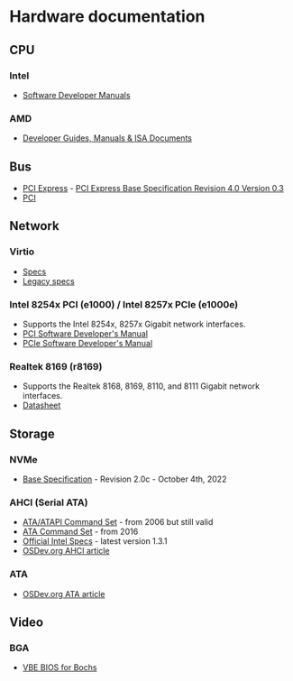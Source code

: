 # Hardware documentation


## CPU


### Intel

* [Software Developer Manuals](http://www.intel.com/content/www/us/en/processors/architectures-software-developer-manuals.html)


### AMD

* [Developer Guides, Manuals & ISA Documents](http://developer.amd.com/resources/developer-guides-manuals/)


## Bus

* [PCI Express](https://osdev.org/PCI_Express) - [PCI Express Base Specification Revision 4.0 Version 0.3](https://astralvx.com/storage/2020/11/PCI_Express_Base_4.0_Rev0.3_February19-2014.pdf)
* [PCI](https://osdev.org/PCI)


## Network


### Virtio

* [Specs](https://docs.oasis-open.org/virtio/virtio/v1.2/virtio-v1.2.pdf)
* [Legacy specs](http://ozlabs.org/~rusty/virtio-spec/virtio-0.9.5.pdf)

### Intel 8254x PCI (e1000) / Intel 8257x PCIe (e1000e)

* Supports the Intel 8254x, 8257x Gigabit network interfaces.
* [PCI Software Developer's Manual](https://www.intel.com/content/dam/doc/manual/pci-pci-x-family-gbe-controllers-software-dev-manual.pdf)
* [PCIe Software Developer's Manual](https://www.intel.com/content/dam/www/public/us/en/documents/manuals/pcie-gbe-controllers-open-source-manual.pdf?cmdf=PCI%2FPCI-E+Family+of+Gigabit+Ethernet+Controllers+Software+Developer’s+Manual)

### Realtek 8169 (r8169)

* Supports the Realtek 8168, 8169, 8110, and 8111 Gigabit network interfaces.
* [Datasheet](http://realtek.info/pdf/rtl8169s.pdf)


## Storage


### NVMe

* [Base Specification](https://nvmexpress.org/wp-content/uploads/NVM-Express-Base-Specification-2.0c-2022.10.04-Ratified.pdf) - Revision 2.0c - October 4th, 2022


### AHCI (Serial ATA)

* [ATA/ATAPI Command Set](http://www.t13.org/documents/uploadeddocuments/docs2006/d1699r3f-ata8-acs.pdf) - from 2006 but still valid
* [ATA Command Set](http://www.t13.org/documents/UploadedDocuments/docs2016/di529r14-ATAATAPI_Command_Set_-_4.pdf) - from 2016
* [Official Intel Specs](http://www.intel.com/content/www/us/en/io/serial-ata/ahci.html) - latest version 1.3.1
* [OSDev.org AHCI article](https://wiki.osdev.org/AHCI)


### ATA

* [OSDev.org ATA article](https://wiki.osdev.org/ATA_PIO_Mode)


## Video


### BGA

* [VBE BIOS for Bochs](http://cvs.savannah.nongnu.org/viewvc/*checkout*/vgabios/vgabios/vbe_display_api.txt)
